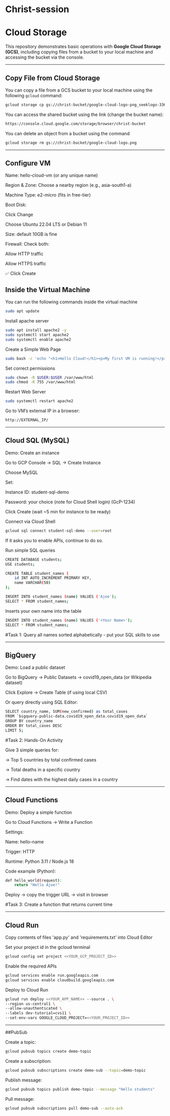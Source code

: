 # Christ-session

# Cloud Storage

This repository demonstrates basic operations with **Google Cloud Storage (GCS)**, including copying files from a bucket to your local machine and accessing the bucket via the console.

---

## Copy File from Cloud Storage

You can copy a file from a GCS bucket to your local machine using the following `gcloud` command:

```bash
gcloud storage cp gs://christ-bucket/google-cloud-logo-png_seeklogo-336116.png ./google-cloud-logo.png
```

You can access the shared bucket using the link (change the bucket name):
```bash
https://console.cloud.google.com/storage/browser/christ-bucket
```

You can delete an object from a bucket using the command 
```bash
gcloud storage rm gs://christ-bucket/google-cloud-logo.png
```
---

## Configure VM

Name: hello-cloud-vm (or any unique name)

Region & Zone: Choose a nearby region (e.g., asia-south1-a)

Machine Type: e2-micro (fits in free-tier)

Boot Disk:

Click Change

Choose Ubuntu 22.04 LTS or Debian 11

Size: default 10GB is fine

Firewall: Check both:

Allow HTTP traffic

Allow HTTPS traffic

✅ Click Create

## Inside the Virtual Machine

You can run the following commands inside the virtual machine 

```bash
sudo apt update
```

Install apache server

```bash
sudo apt install apache2 -y
sudo systemctl start apache2
sudo systemctl enable apache2
```

Create a Simple Web Page

```bash
sudo bash -c 'echo "<h1>Hello Cloud!</h1><p>My first VM is running!</p>" > /var/www/html/index.html'
```

Set correct permissions

```bash
sudo chown -R $USER:$USER /var/www/html
sudo chmod -R 755 /var/www/html
```

Restart Web Server

```bash
sudo systemctl restart apache2
```

Go to VM’s external IP in a browser:

```bash
http://EXTERNAL_IP/
```

---

## Cloud SQL (MySQL)
Demo: Create an instance

Go to GCP Console → SQL → Create Instance

Choose MySQL

Set:

Instance ID: student-sql-demo

Password: your choice (note for Cloud Shell login) (GcP-1234)

Click Create (wait ~5 min for instance to be ready)


Connect via Cloud Shell

```bash
gcloud sql connect student-sql-demo --user=root
```

If it asks you to enable APIs, continue to do so.

Run simple SQL queries
```bash
CREATE DATABASE students;
USE students;

CREATE TABLE student_names (
    id INT AUTO_INCREMENT PRIMARY KEY,
    name VARCHAR(50)
);

INSERT INTO student_names (name) VALUES ('Ajoe');
SELECT * FROM student_names;
```

Inserts your own name into the table
```bash
INSERT INTO student_names (name) VALUES ('<Your Name>');
SELECT * FROM student_names;
```

#Task 1: 
Query all names sorted alphabetically - put your SQL skills to use

---

## BigQuery
Demo: Load a public dataset

Go to BigQuery → Public Datasets → covid19_open_data (or Wikipedia dataset)

Click Explore → Create Table (if using local CSV)

Or query directly using SQL Editor:
```bash
SELECT country_name, SUM(new_confirmed) as total_cases
FROM `bigquery-public-data.covid19_open_data.covid19_open_data`
GROUP BY country_name
ORDER BY total_cases DESC
LIMIT 5;
```

#Task 2:
Hands-On Activity

Give 3 simple queries for:

-> Top 5 countries by total confirmed cases

-> Total deaths in a specific country

-> Find dates with the highest daily cases in a country

---

## Cloud Functions
Demo: Deploy a simple function

Go to Cloud Functions → Write a Function

Settings:

Name: hello-name

Trigger: HTTP

Runtime: Python 3.11 / Node.js 18

Code example (Python):
```bash
def hello_world(request):
    return "Hello Ajoe!"
```

Deploy → copy the trigger URL → visit in browser

#Task 3:
Create a function that returns current time

---

## Cloud Run
Copy contents of files 'app.py' and 'requirements.txt' into Cloud Editor

Set your project id in the gcloud terminal
```bash
gcloud config set project <<YOUR_GCP_PROJECT_ID>>
```

Enable the required APIs
```bash
gcloud services enable run.googleapis.com
gcloud services enable cloudbuild.googleapis.com
```

Deploy to Cloud Run
```bash
gcloud run deploy <<YOUR_APP_NAME>> --source . \
--region us-central1 \
--allow-unauthenticated \
--labels dev-tutorial=cvs11 \
--set-env-vars GOOGLE_CLOUD_PROJECT=<<YOUR_PROJECT_ID>>
```

---

##PubSub

Create a topic:
```bash
gcloud pubsub topics create demo-topic
```

Create a subscription:
```bash
gcloud pubsub subscriptions create demo-sub --topic=demo-topic
```

Publish message:
```bash
gcloud pubsub topics publish demo-topic --message "Hello students"
```

Pull message:
```bash
gcloud pubsub subscriptions pull demo-sub --auto-ack
```


